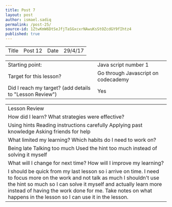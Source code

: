 ```yaml
---
title: Post 7
layout: post
author: ismael.sadiq
permalink: /post-25/
source-id: 1ZtwKmW6DtSeJfjTaSGxcxrNAwuKsStOZcdGY9fIhtz4
published: true
---
```

<table>
  <tr>
    <td>Title</td>
    <td>Post 12

</td>
    <td>Date</td>
    <td>29/4/17</td>
  </tr>
</table>


<table>
  <tr>
    <td>Starting point:</td>
    <td>Java script number 1</td>
  </tr>
  <tr>
    <td>Target for this lesson?</td>
    <td>Go through Javascript on codecademy</td>
  </tr>
  <tr>
    <td>Did I reach my target? 
(add details to "Lesson Review")</td>
    <td>Yes</td>
  </tr>
</table>


<table>
  <tr>
    <td>Lesson Review</td>
  </tr>
  <tr>
    <td>How did I learn? What strategies were effective? </td>
  </tr>
  <tr>
    <td>Using hints
Reading instructions carefully
Applying past knowledge
Asking friends for help</td>
  </tr>
  <tr>
    <td>What limited my learning? Which habits do I need to work on? </td>
  </tr>
  <tr>
    <td>Being late
Talking too much
Used the hint too much instead of solving it myself
</td>
  </tr>
  <tr>
    <td>What will I change for next time? How will I improve my learning?</td>
  </tr>
  <tr>
    <td>I should be quick from my last lesson so i arrive on time.
I need to focus more on the work and not talk as much
I shouldn't use the hint so much so I can solve it myself and actually learn more instead of having the work done for me. 
Take notes on what happens in the lesson so I can use it in the lesson.</td>
  </tr>
</table>



